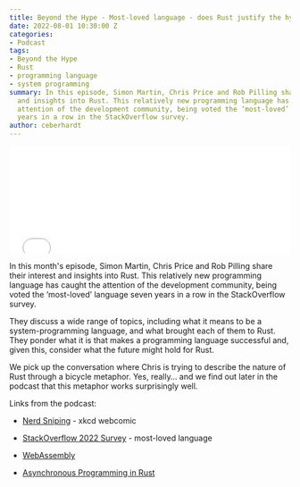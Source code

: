 ```yaml
---
title: Beyond the Hype - Most-loved language - does Rust justify the hype?
date: 2022-08-01 10:30:00 Z
categories:
- Podcast
tags:
- Beyond the Hype
- Rust
- programming language
- system programming
summary: In this episode, Simon Martin, Chris Price and Rob Pilling share their interest
  and insights into Rust. This relatively new programming language has caught the
  attention of the development community, being voted the ‘most-loved’ language seven
  years in a row in the StackOverflow survey.
author: ceberhardt
---
```


<iframe title="Embed Player" src="//play.libsyn.com/embed/episode/id/23860152/height/192/theme/modern/size/large/thumbnail/yes/custom-color/ffffff/time-start/00:00:00/playlist-height/200/direction/backward/download/yes" height="192" width="100%" scrolling="no" allowfullscreen="" webkitallowfullscreen="true" mozallowfullscreen="true" oallowfullscreen="true" msallowfullscreen="true" style="border: none;"></iframe>

In this month's episode, Simon Martin, Chris Price and Rob Pilling share their interest and insights into Rust. This relatively new programming language has caught the attention of the development community, being voted the ‘most-loved’ language seven years in a row in the StackOverflow survey.

They discuss a wide range of topics, including what it means to be a system-programming language, and what brought each of them to Rust. They ponder what it is that makes a programming language successful and, given this, consider what the future might hold for Rust.

We pick up the conversation where Chris is trying to describe the nature of Rust through a bicycle metaphor. Yes, really… and we find out later in the podcast that this metaphor works surprisingly well.

Links from the podcast:

* [Nerd Sniping](https://xkcd.com/356/) - xkcd webcomic

* [StackOverflow 2022 Survey](https://survey.stackoverflow.co/2022/#technology-most-loved-dreaded-and-wanted) - most-loved language

* [WebAssembly](https://webassembly.org/)

* [Asynchronous Programming in Rust](https://rust-lang.github.io/async-book/)
